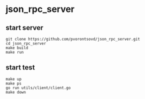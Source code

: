 # json_rpc_server

## start server
```
git clone https://github.com/pvorontsovd/json_rpc_server.git
cd json_rpc_server
make build
make run
```

## start test
```
make up
make ps
go run utils/client/client.go
make down
```
